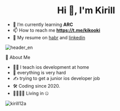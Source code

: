 <h1 align="center">Hi 👋, I'm Kirill</h1>


- 🌱 I’m currently learning **ARC**
- 📫 How to reach me **https://t.me/kikooki**
- 💼 My resume on [habr](https://career.habr.com/kikosdrozd) and [linkedin](https://www.linkedin.com/in/kirill-drozdov-7ba685227/) 
<p align="left">
</p>



![header_en](https://user-images.githubusercontent.com/45273279/168380316-7679ff6c-8a83-43b4-98ff-c0ed157dbe3a.svg)

👾  About Me

   - 🧑‍💻  I teach ios development at home
   - 🌱  everything is very hard
   - ✍️  trying to get a junior ios developer job
   - 🛠️  Coding since 2020.
   - 👨‍👩‍👧‍👧  Living in 🤐

<p><img align="center" src="https://github-readme-streak-stats.herokuapp.com/?user=kirill12a&" alt="kirill12a" /></p>

